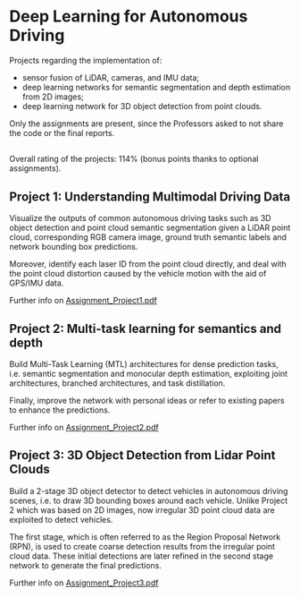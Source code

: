 # Deep Learning for Autonomous Driving

Projects regarding the implementation of:
<ul>
  <li>sensor fusion of LiDAR, cameras, and IMU data;</li>
  <li>deep learning networks for semantic segmentation and depth estimation from 2D images;</li>
  <li>deep learning network for 3D object detection from point clouds.</li>
</ul>

Only the assignments are present, since the Professors asked to not share the code or the final reports.

##

Overall rating of the projects: 114% (bonus points thanks to optional assignments).

## Project 1: Understanding Multimodal Driving Data
Visualize the outputs of common autonomous driving tasks such as 3D object detection and point cloud semantic segmentation given a LiDAR point cloud, corresponding RGB camera image, ground truth semantic labels and network bounding box predictions.  
  
Moreover, identify each laser ID from the point cloud directly, and deal with the point cloud distortion caused by the vehicle motion with the aid of GPS/IMU data.  
  
Further info on [Assignment_Project1.pdf](Project1_Understanding_Multimodal_Driving_Data\Assignment_Project1.pdf)


## Project 2: Multi-task learning for semantics and depth
Build Multi-Task Learning (MTL) architectures for dense prediction tasks, i.e. semantic segmentation and monocular depth estimation, exploiting joint architectures, branched architectures, and task distillation.  
  
Finally, improve the network with personal ideas or refer to existing papers to enhance the predictions.  
  
Further info on [Assignment_Project2.pdf](Project2_Multitask_learning_for_semantics_and_depth\Assignment_Project2.pdf)


## Project 3: 3D Object Detection from Lidar Point Clouds
Build a 2-stage 3D object detector to detect vehicles in autonomous driving scenes, i.e. to draw 3D bounding boxes around each vehicle. 
Unlike Project 2 which was based on 2D images, now irregular 3D point cloud data are exploited to detect vehicles.

The first stage, which is often referred to as the Region Proposal Network (RPN), is used to create coarse detection results from the irregular point cloud data. These initial detections are later refined in the second stage network to generate the final predictions.  
  
Further info on [Assignment_Project3.pdf](Project3_3D_Object_Detection_from_Lidar_Point_Clouds\Assignment_Project3.pdf)
